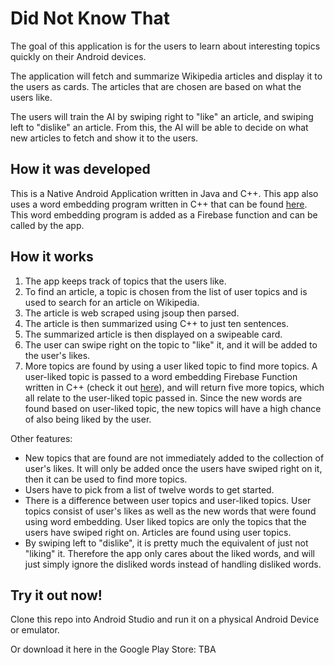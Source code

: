 # Did Not Know That
The goal of this application is for the users to learn about interesting topics quickly on their Android devices.

The application will fetch and summarize Wikipedia articles and display it to the users as cards. The articles that are chosen are based on what the users like. 

The users will train the AI by swiping right to "like" an article, and swiping left to "dislike" an article. From this, the AI will be able to decide on what new articles to fetch and show it to the users.

## How it was developed
This is a Native Android Application written in Java and C++. This app also uses a word embedding program written in C++ that can be found [here](https://github.com/kylewuu/Word-Embedding). This word embedding program is added as a Firebase function and can be called by the app.

## How it works
1. The app keeps track of topics that the users like.
2. To find an article, a topic is chosen from the list of user topics and is used to search for an article on Wikipedia.
3. The article is web scraped using jsoup then parsed.
4. The article is then summarized using C++ to just ten sentences.
5. The summarized article is then displayed on a swipeable card.
6. The user can swipe right on the topic to "like" it, and it will be added to the user's likes.
6. More topics are found by using a user liked topic to find more topics. A user-liked topic is passed to a word embedding Firebase Function written in C++ (check it out [here](https://github.com/kylewuu/Word-Embedding)), and will return five more topics, which all relate to the user-liked topic passed in. Since the new words are found based on user-liked topic, the new topics will have a high chance of also being liked by the user.

Other features:
- New topics that are found are not immediately added to the collection of user's likes. It will only be added once the users have swiped right on it, then it can be used to find more topics.
- Users have to pick from a list of twelve words to get started.
- There is a difference between user topics and user-liked topics. User topics consist of user's likes as well as the new words that were found using word embedding. User liked topics are only the topics that the users have swiped right on. Articles are found using user topics.
- By swiping left to "dislike", it is pretty much the equivalent of just not "liking" it. Therefore the app only cares about the liked words, and will just simply ignore the disliked words instead of handling disliked words.

## Try it out now!
Clone this repo into Android Studio and run it on a physical Android Device or emulator.

Or download it here in the Google Play Store: TBA
